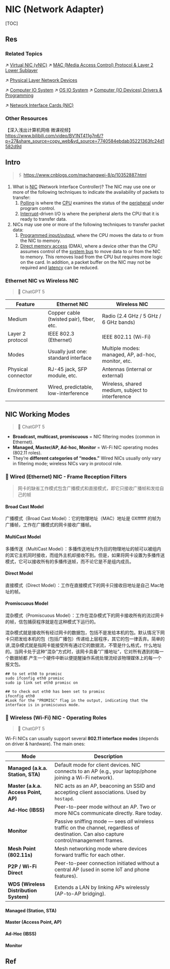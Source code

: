 # NIC (Network Adapter)

[TOC]



## Res
### Related Topics
↗ [Virtual NIC (vNIC)](../../../../Network%20Virtualization/📌%20NV%20Implementations/Virtual%20Physical%20Layer/Virtual%20NIC%20(vNIC)/Virtual%20NIC%20(vNIC).md)
↗ [MAC (Media Access Control) Protocol & Layer 2 Lower Sublayer](../📌%20MAC%20(Media%20Access%20Control)%20&%20Layer%202%20Lower%20Sublayer/MAC%20(Media%20Access%20Control)%20Protocol%20&%20Layer%202%20Lower%20Sublayer.md)

↗ [Physical Layer Network Devices](../../../0x07%20Physical%20Layer/Physical%20Layer%20Network%20Devices/Physical%20Layer%20Network%20Devices.md)

↗ [Computer IO System](../../../../../👷🏾‍♂️%20Computer%20(Host)%20System/Computer%20Architecture/Computer%20Microarchitectures%20(Computer%20Organization)%20&%20von%20Neumann%20Model/Computer%20IO%20System/Computer%20IO%20System.md)
↗ [OS IO System](../../../../../👷🏾‍♂️%20Computer%20(Host)%20System/Operating%20System%20&%20OS%20Kernel%20(Theory%20Part)/OS%20IO%20System/OS%20IO%20System.md)
↗ [Computer (IO Devices) Drivers & Programming](../../../../../👷🏾‍♂️%20Computer%20(Host)%20System/Computer%20Interfaces%20&%20Hardware%20Drivers/🛞%20Computer%20(IO%20Devices)%20Drivers%20&%20Programming/Computer%20(IO%20Devices)%20Drivers%20&%20Programming.md)

↗ [Network Interface Cards (NIC)](../../../../../Hardware%20&%20EE%20Related%20Theories/Auxiliary%20Hardware%20&%20Peripherals%20(IO%20Devices)/Input%20&%20Output%20Devices/Network%20Interface%20Cards%20(NIC)/Network%20Interface%20Cards%20(NIC).md)


### Other Resources
【深入浅出计算机网络 微课视频】 https://www.bilibili.com/video/BV1NT411g7n6/?p=27&share_source=copy_web&vd_source=7740584ebdab35221363fc24d1582d9d



## Intro
> 🖇 https://www.cnblogs.com/machangwei-8/p/10352887.html

1. What is [NIC](https://zh.wikipedia.org/zh-cn/网卡) (Network Interface Controller)?
   The NIC may use one or more of the following techniques to indicate the availability of packets to transfer:
	1. [Polling](https://en.wikipedia.org/wiki/Polling_(computer_science)) is where the [CPU](https://en.wikipedia.org/wiki/CPU) examines the status of the [peripheral](https://en.wikipedia.org/wiki/Peripheral) under program control.
	2. [Interrupt](https://en.wikipedia.org/wiki/Interrupt_request)-driven I/O is where the peripheral alerts the CPU that it is ready to transfer data.
2. NICs may use one or more of the following techniques to transfer packet data:
	1. [Programmed input/output](https://en.wikipedia.org/wiki/Programmed_input/output), where the CPU moves the data to or from the NIC to memory.
	2. [Direct memory access](https://en.wikipedia.org/wiki/Direct_memory_access) (DMA), where a device other than the CPU assumes control of the [system bus](https://en.wikipedia.org/wiki/System_bus) to move data to or from the NIC to memory. This removes load from the CPU but requires more logic on the card. In addition, a packet buffer on the NIC may not be required and [latency](https://en.wikipedia.org/wiki/Latency_(engineering)) can be reduced.


### Ethernet NIC vs Wireless NIC
> 🤖 ChatGPT 5

| Feature            | Ethernet NIC                             | Wireless NIC                                       |
| ------------------ | ---------------------------------------- | -------------------------------------------------- |
| Medium             | Copper cable (twisted pair), fiber, etc. | Radio (2.4 GHz / 5 GHz / 6 GHz bands)              |
| Layer 2 protocol   | IEEE 802.3 (Ethernet)                    | IEEE 802.11 (Wi-Fi)                                |
| Modes              | Usually just one: standard interface     | Multiple modes: managed, AP, ad-hoc, monitor, etc. |
| Physical connector | RJ-45 jack, SFP module, etc.             | Antennas (internal or external)                    |
| Environment        | Wired, predictable, low-interference     | Wireless, shared medium, subject to interference   |



## NIC Working Modes
> 🤖 ChatGPT 5

- **Broadcast, multicast, promiscuous** = NIC filtering modes (common in Ethernet).
- **Managed, Master/AP, Ad-hoc, Monitor** = Wi-Fi NIC operating modes (802.11 roles).
- They’re **different categories of “modes.”** Wired NICs usually only vary in filtering mode; wireless NICs vary in protocol role.


### 🔌 Wired (Ethernet) NIC - Frame Reception Filters
> 网卡的缺省工作模式包含广播模式和直接模式，即它只接收广播帧和发给自己的帧
#### Broad Cast Model
广播模式（Broad Cast Model）：它的物理地址（MAC）地址是 0Xffffff 的帧为广播帧，工作在广播模式的网卡接收广播帧。
#### MultiCast Model
多播传送（MultiCast Model）：多播传送地址作为目的物理地址的帧可以被组内的其它主机同时接收，而组外主机却接收不到。但是，如果将网卡设置为多播传送模式，它可以接收所有的多播传送帧，而不论它是不是组内成员。
#### Direct Model
直接模式（Direct Model）：工作在直接模式下的网卡只接收目地址是自己 Mac地址的帧。
#### Promiscuous Model
混杂模式（Promiscuous Model）：工作在混杂模式下的网卡接收所有的流过网卡的帧，信包捕获程序就是在这种模式下运行的。

混杂模式就是接收所有经过网卡的数据包，包括不是发给本机的包。默认情况下网卡只把发给本机的包（包括广播包）传递给上层程序，其它的包一律丢弃。简单的讲,混杂模式就是指网卡能接受所有通过它的数据流，不管是什么格式，什么地址的。当网卡处于这种”混杂”方式时，该网卡具备”广播地址”，它对所有遇到的每一个数据帧都 产生一个硬件中断以便提醒操作系统处理流经该物理媒体上的每一个报文包。

```shell
## to set eth0 to promisc
sudo ifconfig eth0 promisc
sudo ip link set eth0 promisc on

## to check out eth0 has been set to promisc
ifocnfig eth0
#Look for the "PROMISC" flag in the output, indicating that the interface is in promiscuous mode.
```


### 📡 Wireless (Wi-Fi) NIC - Operating Roles
> 🤖 ChatGPT 5

Wi-Fi NICs can usually support several **802.11 interface modes** (depends on driver & hardware). The main ones:

| Mode                                   | Description                                                                                                                                |
| -------------------------------------- | ------------------------------------------------------------------------------------------------------------------------------------------ |
| **Managed (a.k.a. Station, STA)**      | Default mode for client devices. NIC connects to an AP (e.g., your laptop/phone joining a Wi-Fi network).                                  |
| **Master (a.k.a. Access Point, AP)**   | NIC acts as an AP, beaconing an SSID and accepting client associations. Used by `hostapd`.                                                 |
| **Ad-Hoc (IBSS)**                      | Peer-to-peer mode without an AP. Two or more NICs communicate directly. Rare today.                                                        |
| **Monitor**                            | Passive sniffing mode — sees _all_ wireless traffic on the channel, regardless of destination. Can also capture control/management frames. |
| **Mesh Point (802.11s)**               | Mesh networking mode where devices forward traffic for each other.                                                                         |
| **P2P / Wi-Fi Direct**                 | Peer-to-peer connection initiated without a central AP (used in some IoT and phone features).                                              |
| **WDS (Wireless Distribution System)** | Extends a LAN by linking APs wirelessly (AP-to-AP bridging).                                                                               |
#### Managed (Station, STA)

#### Master (Access Point, AP)

#### Ad-Hoc (IBSS)

#### Monitor



## Ref
[网卡混杂模式介绍与设置 - WCH_SoftGroup的文章 - 知乎]: https://zhuanlan.zhihu.com/p/543476314


